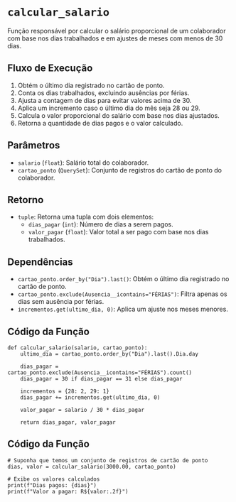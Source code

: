 
# `calcular_salario`

Função responsável por calcular o salário proporcional de um colaborador com base nos dias trabalhados e em ajustes de meses com menos de 30 dias.

## Fluxo de Execução

1. Obtém o último dia registrado no cartão de ponto.
2. Conta os dias trabalhados, excluindo ausências por férias.
3. Ajusta a contagem de dias para evitar valores acima de 30.
4. Aplica um incremento caso o último dia do mês seja 28 ou 29.
5. Calcula o valor proporcional do salário com base nos dias ajustados.
6. Retorna a quantidade de dias pagos e o valor calculado.

## Parâmetros

- `salario` (`float`): Salário total do colaborador.
- `cartao_ponto` (`QuerySet`): Conjunto de registros do cartão de ponto do colaborador.

## Retorno

- `tuple`: Retorna uma tupla com dois elementos:
  - `dias_pagar` (`int`): Número de dias a serem pagos.
  - `valor_pagar` (`float`): Valor total a ser pago com base nos dias trabalhados.

## Dependências

- `cartao_ponto.order_by("Dia").last()`: Obtém o último dia registrado no cartão de ponto.
- `cartao_ponto.exclude(Ausencia__icontains="FÉRIAS")`: Filtra apenas os dias sem ausência por férias.
- `incrementos.get(ultimo_dia, 0)`: Aplica um ajuste nos meses menores.

## Código da Função

```{py3 linenums="1"}
def calcular_salario(salario, cartao_ponto):
    ultimo_dia = cartao_ponto.order_by("Dia").last().Dia.day

    dias_pagar = cartao_ponto.exclude(Ausencia__icontains="FÉRIAS").count()
    dias_pagar = 30 if dias_pagar == 31 else dias_pagar

    incrementos = {28: 2, 29: 1}
    dias_pagar += incrementos.get(ultimo_dia, 0)

    valor_pagar = salario / 30 * dias_pagar

    return dias_pagar, valor_pagar
```

## Código da Função

```{py3 linenums="1"}
# Suponha que temos um conjunto de registros de cartão de ponto
dias, valor = calcular_salario(3000.00, cartao_ponto)

# Exibe os valores calculados
print(f"Dias pagos: {dias}")
print(f"Valor a pagar: R${valor:.2f}")
```
